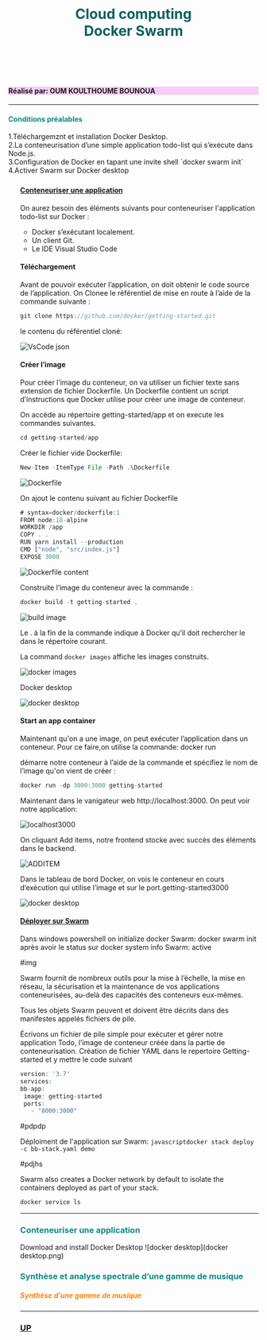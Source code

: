 



<h1 style="color:#0B615E;  text-align:center; vertical-align: middle; padding:40px 0; margin-top:30px " >Cloud computing </br>
Docker Swarm</h1>
             </br>

<h4 style="background-color:#F6CEF5"  id="up-id"> Réalisé par: OUM KOULTHOUME BOUNOUA </h4>


------------

<h4 style="color:#088A85;">   Conditions préalables   </h4>
1.Téléchargemznt et installation Docker Desktop.
</br>
2.La conteneurisation d’une simple application todo-list qui s’exécute dans Node.js.
</br>
3.Configuration de Docker en tapant une invite shell `docker swarm init`
</br>
4.Activer Swarm sur Docker desktop 
</br>

<ul>


<h3 style="color:#58ACFA";>

<h4> <a href="#rep-id">  Conteneuriser une application </a></h4>
On aurez besoin des éléments suivants pour conteneuriser l'application todo-list sur Docker  :
<ul>
<li>Docker s’exécutant localement.
<li>Un client Git.
<li>Le IDE Visual Studio Code
</ul>
<h4>Téléchargement</h4>
Avant de pouvoir exécuter l’application, on doit obtenir le code source de l’application. On Clonee le référentiel de mise en route à l’aide de la commande suivante :

````javascript
git clone https://github.com/docker/getting-started.git
````
le contenu du référentiel cloné:


![VsCode](https://user-images.githubusercontent.com/86807424/213255979-53ce4726-5207-4d77-9cb0-d52e0adf667b.png)
 json


<h4>Créer l’image</h4>

Pour créer l’image du conteneur, on va utiliser un fichier texte sans extension de fichier Dockerfile. Un Dockerfile contient un script d’instructions que Docker utilise pour créer une image de conteneur.

On accéde au répertoire getting-started/app et on execute les commandes suivantes.

````javascript
cd getting-started/app 
````

Créer le fichier vide Dockerfile:
````javascript
New-Item -ItemType File -Path .\Dockerfile 
````
![Dockerfile](https://user-images.githubusercontent.com/86807424/213256319-e6fcebd8-a8d0-4ca4-9052-812a69838520.png)


On ajout  le contenu suivant au fichier Dockerfile 

````javascript
# syntax=docker/dockerfile:1
FROM node:18-alpine
WORKDIR /app
COPY . .
RUN yarn install --production
CMD ["node", "src/index.js"]
EXPOSE 3000
````
![Dockerfile content](https://user-images.githubusercontent.com/86807424/213256368-31c30bf3-cf89-46a2-b81f-9ccc88bdda11.png)


Construite l’image du conteneur avec la commande :
````javascript
docker build -t getting-started .
````
![build image](https://user-images.githubusercontent.com/86807424/213256787-a004f5ce-cafe-4273-87b3-6b3abac96ed2.png)


Le . à la fin de la commande indique à Docker qu’il doit rechercher le dans le répertoire courant. 

La command `docker images` affiche les images construits. 

![docker images](https://user-images.githubusercontent.com/86807424/213256529-d3a186db-6a35-42df-8c21-7aa70a92cd5b.png)

Docker desktop

![docker desktop](https://user-images.githubusercontent.com/86807424/213256619-24c075a9-7c93-4afb-96c3-13897161ea38.png)


<h4>Start an app container </h4>

Maintenant qu'on a une image, on peut exécuter l’application dans un conteneur. Pour ce faire,on utilise la commande: docker run

démarre notre conteneur à l’aide de la commande et spécifiez le nom de l’image qu'on vient de créer :

````javascript
docker run -dp 3000:3000 getting-started
````
Maintenant dans le vanigateur web  http://localhost:3000. On peut voir notre application:

![localhost3000](https://user-images.githubusercontent.com/86807424/213256900-15a5506a-b288-4c8c-804d-5fb270b78a60.png)


On cliquant Add items, notre frontend stocke avec succès des éléments dans le backend. 


![ADDITEM](https://user-images.githubusercontent.com/86807424/213256928-590d9b13-9656-4a9d-9d15-340ccb348da6.png)


Dans le tableau de bord Docker, on vois le conteneur en cours d’exécution qui utilise l’image et sur le port.getting-started3000



![docker desktop](https://user-images.githubusercontent.com/86807424/213257135-86e25282-f517-446d-a4ab-c76bb78f120c.png)


<h4> <a href="#synthese-id"> Déployer sur Swarm </a></h4>

Dans windows powershell on initialize docker Swarm: docker swarm init 
après avoir le status sur docker system info Swarm: active

#img

Swarm fournit de nombreux outils pour la mise à l’échelle, la mise en réseau, la sécurisation et la maintenance de vos applications conteneurisées, au-delà des capacités des conteneurs eux-mêmes. 

Tous les objets Swarm peuvent et doivent être décrits dans des manifestes appelés fichiers de pile. 

Écrivons un fichier de pile simple pour exécuter et gérer notre application Todo, l’image de conteneur créée dans la partie de conteneurisation. 
   Création de fichier YAML dans le repertoire Getting-started et y mettre le code suivant 
   
   ````javascript
version: '3.7'
services:
  bb-app:
    image: getting-started
    ports:
      - "8000:3000"
   ````
#pdpdp
   
   Déploiment de l'application sur Swarm: 
    ````javascriptdocker stack deploy -c bb-stack.yaml demo 
     ````

#pdjhs

Swarm also creates a Docker network by default to isolate the containers deployed as part of your stack.

   ````javascript
docker service ls
   ````
   
   ------------
   <h3 style="color:#088A85" id="rep-id" >Conteneuriser une application </h3>
Download and install Docker Desktop
![docker desktop](docker desktop.png)






   <h3 style="color:#088A85" id="synthese-id" >Synthèse et analyse spectrale d’une gamme de musique</h3>
<h5 style="color:#FF8000"> Synthèse d’une gamme de musique</h5>
    

--------
 
  <h3> <a href="#up-id"> UP </h3>
  </div>



